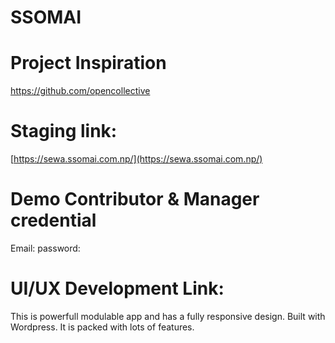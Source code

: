 # SSOMAI

# Project Inspiration
https://github.com/opencollective

<!-- TODO: Link should open in a new tab but no solution found -->
# Staging link: 
[https://sewa.ssomai.com.np/](https://sewa.ssomai.com.np/)

# Demo Contributor & Manager credential
Email: 
password: 

# UI/UX Development Link:



This is powerfull modulable app and has a fully responsive design. Built with Wordpress. It is packed with lots of features.

